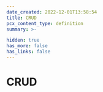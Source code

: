 ```yaml
---
date_created: 2022-12-01T13:58:54
title: CRUD
pcx_content_type: definition
summary: >-

hidden: true
has_more: false
has_links: false
---
```


# CRUD
